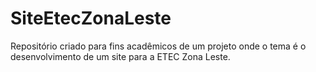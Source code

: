 # SiteEtecZonaLeste
Repositório criado para fins acadêmicos de um projeto onde o tema é o desenvolvimento de um site para a ETEC Zona Leste.
